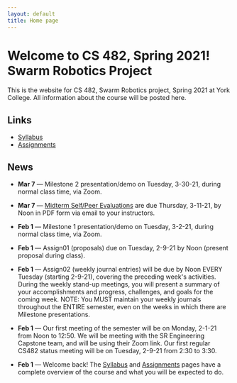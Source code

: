```yaml
---
layout: default
title: Home page
---
```


# Welcome to CS 482, Spring 2021!<br>Swarm Robotics Project

This is the website for CS 482, Swarm Robotics project, Spring 2021 at York College.
All information about the course will be posted here.

## Links

* [Syllabus](syllabus.html)
* [Assignments](assign/index.html)

## News

<!--

* **May 4** &mdash; [Final Technical Reports](./assign/finalreport.html) and Team Posters are due Friday, 5-14-21, by Noon in your Google Drive, as well as in PDF form via email to your instructors.

* **May 4** &mdash; [Final Self/Peer Evaluations](./assign/PeerEval-SwarmRobotics-Sp21-final.pdf) are due Friday, 5-14-21, by Noon in PDF form via email to your instructors.

* **Apr 27** &mdash; The CS Senior Design Final Presentation and Demo (MS4) will be Tuesday, 5-11-21, from 5:00pm to 7:00pm via Zoom.  The Radio Telescope Engineering Capstone Final Presentation and Demo will on ???, ??-??-21, from ??:??to ??:??, via Zoom.

* **Apr 27** &mdash; [Draft Technical Reports](./assign/finalreport.html) are due Tuesday, 5-4-21, by Noon in your Google Drive, for review and comment by your instructors.

* **Mar 30** &mdash; Milestone 3 presentation/demo on Tuesday, 4-27-21, during normal class time via Zoom.

-->

* **Mar 7** &mdash; Milestone 2 presentation/demo on Tuesday, 3-30-21, during normal class time, via Zoom.

* **Mar 7** &mdash; [Midterm Self/Peer Evaluations](./assign/PeerEval-SwarmRobotics-Sp21-midterm.pdf) are due Thursday, 3-11-21, by Noon in PDF form via email to your instructors.

* **Feb 1** &mdash; Milestone 1 presentation/demo on Tuesday, 3-2-21, during normal class time, via Zoom.

* **Feb 1** &mdash; Assign01 (proposals) due on Tuesday, 2-9-21 by Noon (present proposal during class).

* **Feb 1** &mdash; Assign02 (weekly journal entries) will be due by Noon EVERY Tuesday (starting 2-9-21), covering the preceding week's activities.  During the weekly stand-up meetings, you will present a summary of your accomplishments and progress, challenges, and goals for the coming week.  NOTE: You MUST maintain your weekly journals throughout the ENTIRE semester, even on the weeks in which there are Milestone presentations.

* **Feb 1** &mdash; Our first meeting of the semester will be on Monday, 2-1-21 from Noon to 12:50.  We will be meeting with the SR Engineering Capstone team, and will be using their Zoom link.  Our first regular CS482 status meeting will be on Tuesday, 2-9-21 from 2:30 to 3:30.

* **Feb 1** &mdash; Welcome back!  The [Syllabus](syllabus.html) and [Assignments](assign/index.html) pages have a complete overview of the course and what you will be expected to do.

<!-- vim:set wrap: -->
<!-- vim:set linebreak: -->
<!-- vim:set nolist: -->
